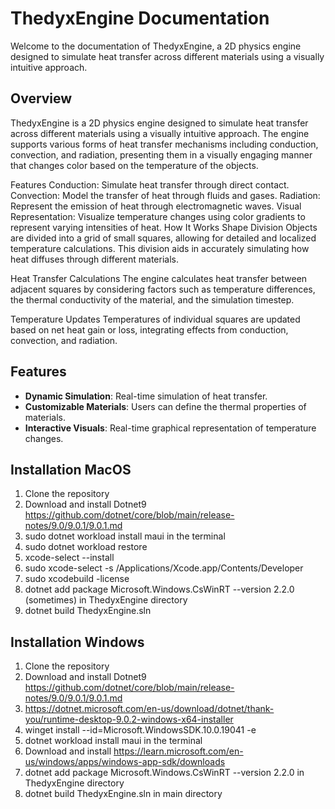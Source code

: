 # ThedyxEngine Documentation

Welcome to the documentation of ThedyxEngine, a 2D physics engine designed to simulate heat transfer across different materials using a visually intuitive approach.

## Overview

ThedyxEngine is a 2D physics engine designed to simulate heat transfer across different materials using a visually intuitive approach. 
The engine supports various forms of heat transfer mechanisms including conduction, convection, and radiation, 
presenting them in a visually engaging manner that changes color based on the temperature of the objects.

Features
Conduction: Simulate heat transfer through direct contact.
Convection: Model the transfer of heat through fluids and gases.
Radiation: Represent the emission of heat through electromagnetic waves.
Visual Representation: Visualize temperature changes using color gradients to represent varying intensities of heat.
How It Works
Shape Division
Objects are divided into a grid of small squares, allowing for detailed and localized temperature calculations. 
This division aids in accurately simulating how heat diffuses through different materials.

Heat Transfer Calculations
The engine calculates heat transfer between adjacent squares by considering factors such as temperature differences, 
the thermal conductivity of the material, and the simulation timestep.

Temperature Updates
Temperatures of individual squares are updated based on net heat gain or loss, integrating effects from conduction, convection, and radiation.

## Features

- **Dynamic Simulation**: Real-time simulation of heat transfer.
- **Customizable Materials**: Users can define the thermal properties of materials.
- **Interactive Visuals**: Real-time graphical representation of temperature changes.


## Installation MacOS
1) Clone the repository
2) Download and install Dotnet9 https://github.com/dotnet/core/blob/main/release-notes/9.0/9.0.1/9.0.1.md
3) sudo dotnet workload install maui in the terminal
4) sudo dotnet workload restore
5) xcode-select --install
6) sudo xcode-select -s /Applications/Xcode.app/Contents/Developer
7) sudo xcodebuild -license
8) dotnet add package Microsoft.Windows.CsWinRT --version 2.2.0 (sometimes) in ThedyxEngine directory
9) dotnet build ThedyxEngine.sln

## Installation Windows
1) Clone the repository
2) Download and install Dotnet9 https://github.com/dotnet/core/blob/main/release-notes/9.0/9.0.1/9.0.1.md
3) https://dotnet.microsoft.com/en-us/download/dotnet/thank-you/runtime-desktop-9.0.2-windows-x64-installer
4) winget install --id=Microsoft.WindowsSDK.10.0.19041 -e
5) dotnet workload install maui in the terminal
6) Download and install https://learn.microsoft.com/en-us/windows/apps/windows-app-sdk/downloads
7) dotnet add package Microsoft.Windows.CsWinRT --version 2.2.0 in ThedyxEngine directory
8) dotnet build ThedyxEngine.sln in main directory
